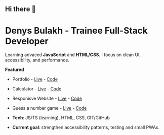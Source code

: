 ## Hi there 👋
# Denys Bulakh - Trainee Full-Stack Developer

Learning advaced **JavaScript** and **HTML/CSS**. I focus on clean UI, accessibility, and performance.

**Featured**
- Portfolio - [Live](https://deny-hl.github.io/portfolio/) - [Code](https://github.com/deny-hl/portfolio)
- Calculator - [Live](https://deny-hl.github.io/calculator/) - [Code](https://github.com/deny-hl/calculator)
- Responisve Website - [Live](https://acceler94.github.io/CSS-assignment/) - [Code](https://github.com/ACCeler94/CSS-assignment)
- Guess a number game - [Live](https://deny-hl.github.io/js_first-assigment/) - [Code](https://github.com/deny-hl/js_first-assigment)

- **Tech**: JS/TS (learning), HTML, CSS, GIT/GitHub
- **Current goal**: strengthen accessibility patterns, testing and small PWAs.
